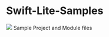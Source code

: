 # Swift-Lite-Samples
<img src="https://img.shields.io/badge/Swift%203.0-compatible-orange.svg">
Sample Project and Module files
